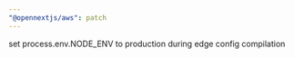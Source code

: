 ```yaml
---
"@opennextjs/aws": patch
---
```


set process.env.NODE_ENV to production during edge config compilation
